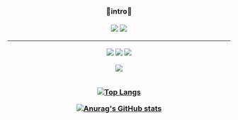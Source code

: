<h3 align = 'center'>🐣intro🐣 <br><br>
<a href=https://www.instagram.com/ssuyn__06/><img src="https://img.shields.io/badge/instagram-E4405F?style=flat-square&logo=Instagram&logoColor=000000"/></a>
<a href=https://velog.io/@suyeon_06><img src="https://img.shields.io/badge/velog-20C997?style=flat-square&logo=Velog&logoColor=000000"/></a><br>
<hr>

<img src="https://img.shields.io/badge/java-007396?style=flat-square&logo=Java&logoColor=000000"/> 
<img src="https://img.shields.io/badge/c-A8B9CC?style=flat-square&logo=C&logoColor=000000"/>
<img src="https://img.shields.io/badge/css-1572B6?style=flat-square&logo=CSS3&logoColor=000000"/>

<img src="https://img.shields.io/badge/HTML-E34F26?style=flat-square&logo=HTML5&logoColor=000000"/>  <br><br>

[![Top Langs](https://github-readme-stats.vercel.app/api/top-langs/?username=sueyon032)](https://github.com/suyeon032/github-readme-stats)

[![Anurag's GitHub stats](https://github-readme-stats.vercel.app/api?username=sueyon032)](https://github.com/sueyon032/github-readme-stats)

  
